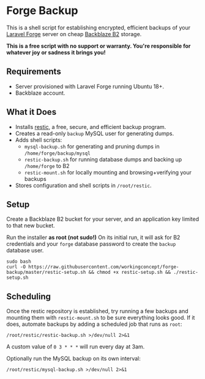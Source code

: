 # Forge Backup

This is a shell script for establishing encrypted, efficient backups of your [Laravel Forge](https://forge.laravel.com) server on cheap [Backblaze B2](https://www.backblaze.com/b2/cloud-storage.html) storage.

**This is a free script with no support or warranty. You're responsible for whatever joy or sadness it brings you!**

## Requirements

- Server provisioned with Laravel Forge running Ubuntu 18+.
- Backblaze account.

## What it Does

- Installs [restic](https://restic.net/), a free, secure, and efficient backup program.
- Creates a read-only `backup` MySQL user for generating dumps.
- Adds shell scripts:
    - `mysql-backup.sh` for generating and pruning dumps in `/home/forge/backup/mysql`
    - `restic-backup.sh` for running database dumps and backing up `/home/forge` to B2
    - `restic-mount.sh` for locally mounting and browsing+verifying your backups
- Stores configuration and shell scripts in `/root/restic`.

## Setup

Create a Backblaze B2 bucket for your server, and an application key limited to that new bucket.

Run the installer **as root (not sudo!)** On its initial run, it will ask for B2 credentials and your `forge` database password to create the `backup` database user.

```
sudo bash
curl -O https://raw.githubusercontent.com/workingconcept/forge-backup/master/restic-setup.sh && chmod +x restic-setup.sh && ./restic-setup.sh
```

## Scheduling

Once the restic repository is established, try running a few backups and mounting them with `restic-mount.sh` to be sure everything looks good. If it does, automate backups by adding a scheduled job that runs as `root`:

```
/root/restic/restic-backup.sh >/dev/null 2>&1
```

A custom value of `0 3 * * *` will run every day at 3am.

Optionally run the MySQL backup on its own interval:

```
/root/restic/mysql-backup.sh >/dev/null 2>&1
```